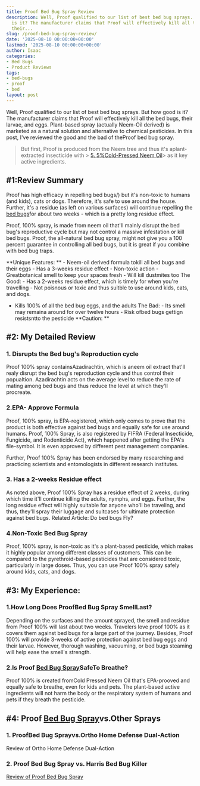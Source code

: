 ```yaml
---
title: Proof Bed Bug Spray Review
description: Well, Proof qualified to our list of best bed bug sprays. But how good
  is it? The manufacturer claims that Proof will effectively kill all the bed bugs,
  their...
slug: /proof-bed-bug-spray-review/
date: '2025-08-10 00:00:00+00:00'
lastmod: '2025-08-10 00:00:00+00:00'
author: Isaac
categories:
- Bed Bugs
- Product Reviews
tags:
- bed-bugs
- proof
- bed
layout: post
---
```

Well, Proof qualified to our list of best bed bug sprays. But how good is it? The manufacturer claims that Proof will effectively kill all the bed bugs, their larvae, and eggs. Plant-based spray (actually Neem-Oil derived) is marketed as a natural solution and alternative to chemical pesticides. In this post, I've reviewed the good and the bad of theProof bed bug spray.

> But first, Proof is produced from the Neem tree and thus it's aplant-extracted insecticide with > [5. 5%Cold-Pressed Neem Oil](https://tigerprints.clemson.edu/cgi/viewcontent.cgi?referer=&httpsredir=1&article=2467&context=all_dissertations)> as it key active ingredients.

##  #1:Review Summary

Proof has high efficacy in repelling bed bugs/) but it's non-toxic to humans (and kids), cats or dogs. Therefore, it's safe to use around the house. Further, it's a residue (as left on various surfaces) will continue repelling the [bed bugs](https://pestpolicy.com/what-does-bed-bug-poop-look-like/)for about two weeks - which is a pretty long residue effect.

Proof, 100% spray, is made from neem oil that'll mainly disrupt the bed bug's reproductive cycle but may not control a massive infestation or kill bed bugs. Proof, the all-natural bed bug spray, might not give you a 100 percent guarantee in controlling all bed bugs, but it is great if you combine with bed bug traps.

**Unique Features: ** - Neem-oil derived formula tokill all bed bugs and their eggs - Has a 3-weeks residue effect - Non-toxic action - Greatbotanical smell to keep your spaces fresh - Will kill dustmites too The Good: - Has a 2-weeks residue effect, which is timely for when you're travelling - Not poisnous or toxic and thus suitble to use around kids, cats, and dogs.

- Kills 100% of all the bed bug eggs, and the adults The Bad: - Its smell may remaina around for over twelve hours - Risk ofbed bugs gettign resistsntto the pesticide **Caution: **

##  #2: My Detailed Review

###  1. Disrupts the Bed bug's Reproduction cycle

Proof 100% spray containsAzadirachtin, which is aneem oil extract that'll realy disrupt the bed bug's reproduction cycle and thus control their popualtion. Azadirachtin acts on the average level to reduce the rate of mating among bed bugs and thus reduce the level at which they'll procreate.

###  2.EPA- Approve Formula

Proof, 100% spray, is EPA-registered, which only comes to prove that the product is both effective against bed bugs and equally safe for use around humans. Proof, 100% Spray, is also registered by FIFRA (Federal Insecticide, Fungicide, and Rodenticide Act), which happened after getting the EPA's file-symbol. It is even approved by different pest management companies.

Further, Proof 100% Spray has been endorsed by many researching and practicing scientists and entomologists in different research institutes.

###  3. Has a 2-weeks Residue effect

As noted above, Proof 100% Spray has a residue effect of 2 weeks, during which time it'll continue killing the adults, nymphs, and eggs. Further, the long residue effect will highly suitable for anyone who'll be traveling, and thus, they'll spray their luggage and suitcases for ultimate protection against bed bugs. Related Article: Do bed bugs Fly?

###  4.**Non-Toxic Bed Bug Spray**

Proof, 100% spray, is non-toxic as it's a plant-based pesticide, which makes it highly popular among different classes of customers. This can be compared to the pyrethroid-based pesticides that are considered toxic, particularly in large doses. Thus, you can use Proof 100% spray safely around kids, cats, and dogs.

##  #3: My Experience:

###  1.How Long Does ProofBed Bug Spray SmellLast?

Depending on the surfaces and the amount sprayed, the smell and residue from Proof 100% will last about two weeks. Travelers love proof 100% as it covers them against bed bugs for a large part of the journey. Besides, Proof 100% will provide 3-weeks of active protection against bed bug eggs and their larvae. However, thorough washing, vacuuming, or bed bugs steaming will help ease the smell's strength.

### 2.Is Proof [Bed Bug Spray](https://pestpolicy.com/best-bed-bug-spray/)SafeTo Breathe?

Proof 100% is created fromCold Pressed Neem Oil that's EPA-prooved and equally safe to breathe, even for kids and pets. The plant-based active ingredients will not harm the body or the respiratory system of humans and pets if they breath the pesticide.

## #4: Proof [Bed Bug Spray](https://pestpolicy.com/bedlam-plus-bed-bug-spray-review/)vs.Other Sprays

###  1. ProofBed Bug Sprayvs.Ortho Home Defense Dual-Action

Review of Ortho Home Defense Dual-Action

###  2. Proof Bed Bug Spray vs. Harris Bed Bug Killer

[Review of Proof Bed Bug Spray](https://pestpolicy.com/proof-bed-bug-spray-review/)